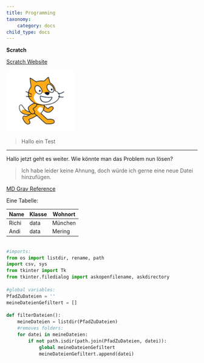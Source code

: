```yaml
---
title: Programming
taxonomy:
    category: docs
child_type: docs
---
```


**Scratch**

[Scratch Website](https://scratch.mit.edu/projects/editor/)

![alt](../images/chrome_s4a4TtTTX8.png)

> Hallo ein Test

----------
Hallo jetzt geht es weiter. Wie könnte man das Problem nun lösen?

>Ich habe leider keine Ahnung, doch würde ich gerne eine neue Datei hinzufügen. 

[MD Grav Reference](https://learn.getgrav.org/16/content/markdown)

Eine Tabelle:

| Name | Klasse | Wohnort |
| ------ | ------ | -|
| Richi | data | München |
| Andi | data | Mering |

```python

#imports:
from os import listdir, rename, path
import csv, sys
from tkinter import Tk
from tkinter.filedialog import askopenfilename, askdirectory

#global variables:
PfadZuDateien = ''
meineDateienGefiltert = []

def filterDateien():
    meineDateien = listdir(PfadZuDateien)
    #removes folders:
    for datei in meineDateien:
        if not path.isdir(path.join(PfadZuDateien, datei)):
            global meineDateienGefiltert
            meineDateienGefiltert.append(datei)

```
